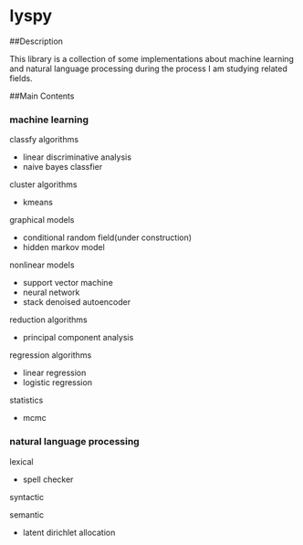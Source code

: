 lyspy
======

##Description

This library is a collection of some implementations about machine learning and natural language processing during the process I am studying related fields. 


##Main Contents

### machine learning

classfy algorithms
- linear discriminative analysis
- naive bayes classfier 

cluster algorithms
- kmeans

graphical models
- conditional random field(under construction)
- hidden markov model

nonlinear models
- support vector machine
- neural network
- stack denoised autoencoder

reduction algorithms
- principal component analysis

regression algorithms
- linear regression
- logistic regression

statistics
- mcmc

### natural language processing

lexical
- spell checker

syntactic

semantic
- latent dirichlet allocation








